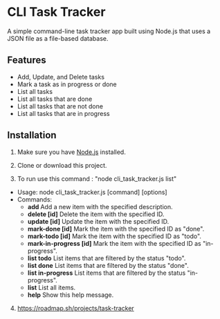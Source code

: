 # CLI Task Tracker

A simple command-line task tracker app built using Node.js that uses a JSON file as a file-based database.

## Features

- Add, Update, and Delete tasks
- Mark a task as in progress or done
- List all tasks
- List all tasks that are done
- List all tasks that are not done
- List all tasks that are in progress

## Installation

1. Make sure you have [Node.js](https://nodejs.org) installed.

2. Clone or download this project.

3. To run use this command : "node cli_task_tracker.js list"
  - Usage: node cli_task_tracker.js [command] [options]
  - Commands:
      - **add <description>**          Add a new item with the specified description.
      - **delete [id]**                Delete the item with the specified ID.
      - **update [id]**                Update the item with the specified ID.
      - **mark-done [id]**             Mark the item with the specified ID as "done".
      - **mark-todo [id]**             Mark the item with the specified ID as "todo".
      - **mark-in-progress [id]**      Mark the item with the specified ID as "in-progress".
      - **list todo**                  List items that are filtered by the status "todo".
      - **list done**                  List items that are filtered by the status "done".
      - **list in-progress**           List items that are filtered by the status "in-progress".
      - **list**                       List all items.
      - **help**                       Show this help message.


4. https://roadmap.sh/projects/task-tracker
